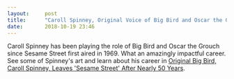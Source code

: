 ```yaml
---
layout:     post
title:      "Caroll Spinney, Original Voice of Big Bird and Oscar the Grouch, Retiring"
date:       2018-10-19 23:46
---
```


Caroll Spinney has been playing the role of Big Bird and Oscar the
Grouch since Sesame Street first aired in 1969. What an amazingly
impactful career. See some of Spinney's art and learn about his career
in [Original Big Bird, Caroll Spinney, Leaves 'Sesame Street' After
Nearly 50
Years](https://www.nytimes.com/2018/10/17/arts/television/sesame-street-big-bird.html).

